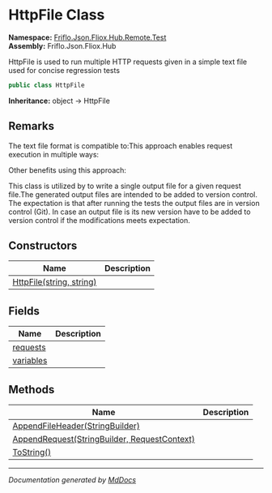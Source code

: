 ﻿<!--  
  <auto-generated>   
    The contents of this file were generated by a tool.  
    Changes to this file may be list if the file is regenerated  
  </auto-generated>   
-->

# HttpFile Class

**Namespace:** [Friflo.Json.Fliox.Hub.Remote.Test](../index.md)  
**Assembly:** Friflo.Json.Fliox.Hub

HttpFile is used to run multiple HTTP requests given in a simple text file used for concise regression tests

```csharp
public class HttpFile
```

**Inheritance:** object → HttpFile

## Remarks

The text file format is compatible to:This approach enables request execution in multiple ways:

Other benefits using this approach:

This class is utilized by to write a single output file for a given request file.The generated output files are intended to be added to version control. The expectation is that after running the tests the output files are  in version control (Git). In case an output file is  its new version have to be added to version control if the modifications meets expectation.

## Constructors

| Name                                              | Description |
| ------------------------------------------------- | ----------- |
| [HttpFile(string, string)](constructors/index.md) |             |

## Fields

| Name                             | Description |
| -------------------------------- | ----------- |
| [requests](fields/requests.md)   |             |
| [variables](fields/variables.md) |             |

## Methods

| Name                                                                     | Description |
| ------------------------------------------------------------------------ | ----------- |
| [AppendFileHeader(StringBuilder)](methods/AppendFileHeader.md)           |             |
| [AppendRequest(StringBuilder, RequestContext)](methods/AppendRequest.md) |             |
| [ToString()](methods/ToString.md)                                        |             |

___

*Documentation generated by [MdDocs](https://github.com/ap0llo/mddocs)*
